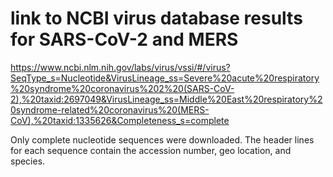 # link to NCBI virus database results for SARS-CoV-2 and MERS 
https://www.ncbi.nlm.nih.gov/labs/virus/vssi/#/virus?SeqType_s=Nucleotide&VirusLineage_ss=Severe%20acute%20respiratory%20syndrome%20coronavirus%202%20(SARS-CoV-2),%20taxid:2697049&VirusLineage_ss=Middle%20East%20respiratory%20syndrome-related%20coronavirus%20(MERS-CoV),%20taxid:1335626&Completeness_s=complete

Only complete nucleotide sequences were downloaded. The header lines for each sequence contain the accession number, geo location, and species.